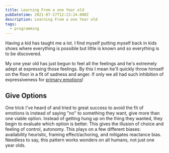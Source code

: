 ```yaml
---
title: Learning From a one Year old
pubDatetime: 2021-07-27T12:13:24.000Z
description: Learning From a one Year old
tags:
  - programming
---
```


Having a kid has taught me a lot. I find myself putting myself back in kids shoes where everything is possible but little is known and so everything is to be discovered.

My one year old has just begun to feel all the feelings and he's extremely adept at expressing those feelings. By this I mean he'll quickly throw himself on the floor in a fit of sadness and anger. If only we all had such inhibition of expressiveness for [primary emotions](secondary-emotions-in-software)!

## Give Options

One trick I've heard of and tried to great success to avoid the fit of emotions is instead of saying "no" to something they want, give more than one viable option. Instead of getting hung up on the thing they wanted, they begin to evaluate which option is better. This gives the illusion of choice and feeling of control, autonomy. This plays on a few different biases: availability heuristic, framing effect/achoring, and mitigates reactance bias. Needless to say, this pattern works wonders on all humans, not just one year olds.
